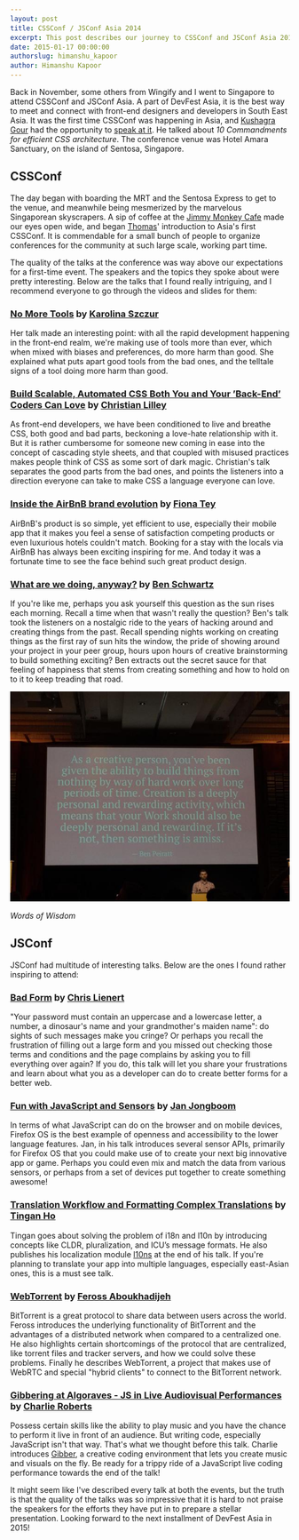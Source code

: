 ```yaml
---
layout: post
title: CSSConf / JSConf Asia 2014
excerpt: This post describes our journey to CSSConf and JSConf Asia 2014 and what we learned from it.
date: 2015-01-17 00:00:00
authorslug: himanshu_kapoor
author: Himanshu Kapoor
---
```


<style>
h2 a, h3 a { text-decoration: underline; }
</style>

Back in November, some others from Wingify and I went to Singapore to attend CSSConf and JSConf Asia. A part of DevFest Asia, it is the best way to meet and connect with front-end designers and developers in South East Asia. It was the first time CSSConf was happening in Asia, and [Kushagra Gour][1] had the opportunity to [speak at it][2]. He talked about *10 Commandments for efficient CSS architecture*. The conference venue was Hotel Amara Sanctuary, on the island of Sentosa, Singapore.

## CSSConf

The day began with boarding the MRT and the Sentosa Express to get to the venue, and meanwhile being mesmerized by the marvelous Singaporean skyscrapers. A sip of coffee at the [Jimmy Monkey Cafe][3] made our eyes open wide, and began [Thomas][4]' introduction to Asia's first CSSConf. It is commendable for a small bunch of people to organize conferences for the community at such large scale, working part time.

The quality of the talks at the conference was way above our expectations for a first-time event. The speakers and the topics they spoke about were pretty interesting. Below are the talks that I found really intriguing, and I recommend everyone to go through the videos and slides for them:

### [No More Tools][5] by [Karolina Szczur][6]

Her talk made an interesting point: with all the rapid development happening in the front-end realm, we're making use of tools more than ever, which when mixed with biases and preferences, do more harm than good. She explained what puts apart good tools from the bad ones, and the telltale signs of a tool doing more harm than good.

### [Build Scalable, Automated CSS Both You and Your ’Back-End’ Coders Can Love][7] by [Christian Lilley][8]

As front-end developers, we have been conditioned to live and breathe CSS, both good and bad parts, beckoning a love-hate relationship with it. But it is rather cumbersome for someone new coming in ease into the concept of cascading style sheets, and that coupled with misused practices makes people think of CSS as some sort of dark magic. Christian's talk separates the good parts from the bad ones, and points the listeners into a direction everyone can take to make CSS a language everyone can love.

### [Inside the AirBnB brand evolution][9] by [Fiona Tey][10]

AirBnB's product is so simple, yet efficient to use, especially their mobile app that it makes you feel a sense of satisfaction competing products or even luxurious hotels couldn't match. Booking for a stay with the locals via AirBnB has always been exciting inspiring for me. And today it was a fortunate time to see the face behind such great product design.

### [What are we doing, anyway?][11] by [Ben Schwartz][12]

If you're like me, perhaps you ask yourself this question as the sun rises each morning. Recall a time when that wasn't really the question? Ben's talk took the listeners on a nostalgic ride to the years of hacking around and creating things from the past. Recall spending nights working on creating things as the first ray of sun hits the window, the pride of showing around your project in your peer group, hours upon hours of creative brainstorming to build something exciting? Ben extracts out the secret sauce for that feeling of happiness that stems from creating something and how to hold on to it to keep treading that road.

<img src="/images/2015/01/ben.jpg">

*Words of Wisdom*

## JSConf

JSConf had multitude of interesting talks. Below are the ones I found rather inspiring to attend:

### [Bad Form][13] by [Chris Lienert][14]

"Your password must contain an uppercase and a lowercase letter, a number, a dinosaur's name and your grandmother's maiden name": do sights of such messages make you cringe? Or perhaps you recall the frustration of filling out a large form and you missed out checking those terms and conditions and the page complains by asking you to fill everything over again? If you do, this talk will let you share your frustrations and learn about what you as a developer can do to create better forms for a better web.

### [Fun with JavaScript and Sensors][15] by [Jan Jongboom][16]

In terms of what JavaScript can do on the browser and on mobile devices, Firefox OS is the best example of openness and accessibility to the lower language features. Jan, in his talk introduces several sensor APIs, primarily for Firefox OS that you could make use of to create your next big innovative app or game. Perhaps you could even mix and match the data from various sensors, or perhaps from a set of devices put together to create something awesome!

### [Translation Workflow and Formatting Complex Translations][17] by [Tingan Ho][18]

Tingan goes about solving the problem of i18n and l10n by introducing concepts like CLDR, pluralization, and ICU’s message formats. He also publishes his localization module [l10ns](http://l10ns.org) at the end of his talk. If you're planning to translate your app into multiple languages, especially east-Asian ones, this is a must see talk.

### [WebTorrent][19] by [Feross Aboukhadijeh][20]

BitTorrent is a great protocol to share data between users across the world. Feross introduces the underlying functionality of BitTorrent and the advantages of a distributed network when compared to a centralized one. He also highlights certain shortcomings of the protocol that are centralized, like torrent files and tracker servers, and how we could solve these problems. Finally he describes WebTorrent, a project that makes use of WebRTC and special "hybrid clients" to connect to the BitTorrent network.

### [Gibbering at Algoraves - JS in Live Audiovisual Performances][21] by [Charlie Roberts][22]

Possess certain skills like the ability to play music and you have the chance to perform it live in front of an audience. But writing code, especially JavaScript isn't that way. That's what we thought before this talk. Charlie introduces [Gibber][22], a creative coding environment that lets you create music and visuals on the fly. Be ready for a trippy ride of a JavaScript live coding performance towards the end of the talk!

It might seem like I've described every talk at both the events, but the truth is that the quality of the talks was so impressive that it is hard to not praise the speakers for the efforts they have put in to prepare a stellar presentation. Looking forward to the next installment of DevFest Asia in 2015!

  [1]: http://twitter.com/chinchang457
  [2]: http://2014.cssconf.asia/
  [3]: http://www.jimmymonkey.com/
  [4]: https://twitter.com/serrynaimo
  [5]: https://www.youtube.com/watch?v=_UKrEfkiNZE
  [6]: https://twitter.com/fox
  [7]: https://www.youtube.com/watch?v=Tk_0qYEFtAY
  [8]: https://twitter.com/xmlilley
  [9]: https://speakerdeck.com/fionatay/inside-the-airbnb-brand-evolution
  [10]: https://twitter.com/MsFionaTay
  [11]: #
  [12]: https://twitter.com/benschwarz
  [13]: https://www.youtube.com/watch?v=G7PBTOdAqrU
  [14]: https://twitter.com/cliener
  [15]: https://www.youtube.com/watch?v=u6twcglDFNc
  [16]: https://twitter.com/janjongboom
  [17]: https://www.youtube.com/watch?v=4ZXagCR9urg
  [18]: https://twitter.com/tingan87
  [19]: https://www.youtube.com/watch?v=kxHRATfvnlw
  [20]: https://twitter.com/feross
  [21]: https://www.youtube.com/watch?v=2BIOINFSbMg
  [22]: http://gibber.mat.ucsb.edu/


